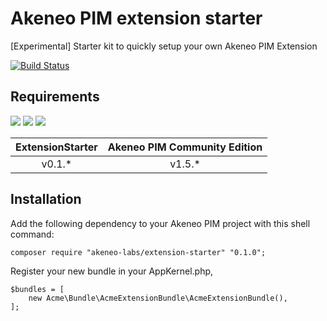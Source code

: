 # Akeneo PIM extension starter

[Experimental] Starter kit to quickly setup your own Akeneo PIM Extension

[![Build Status](https://travis-ci.org/akeneo-labs/ExtensionStarter.svg?branch=master)](https://travis-ci.org/akeneo-labs/ExtensionStarter)

## Requirements

![](https://img.shields.io/badge/PIM%20community-1.3-red.svg)
![](https://img.shields.io/badge/PIM%20community-1.4-red.svg)
![](https://img.shields.io/badge/PIM%20community-1.5-green.svg)


| ExtensionStarter | Akeneo PIM Community Edition |
|:----------------:|:----------------------------:|
| v0.1.*           | v1.5.*                       |

## Installation

Add the following dependency to your Akeneo PIM project with this shell command:

```
composer require "akeneo-labs/extension-starter" "0.1.0";
```

Register your new bundle in your AppKernel.php,

```
$bundles = [
    new Acme\Bundle\AcmeExtensionBundle\AcmeExtensionBundle(),
];
```
